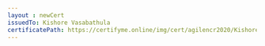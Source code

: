```yaml
--- 
layout : newCert 
issuedTo: Kishore Vasabathula 
certificatePath: https://certifyme.online/img/cert/agilencr2020/KishoreVasabathula_99345.png
--- 
```

